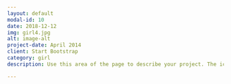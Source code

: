 ```yaml
---
layout: default
modal-id: 10
date: 2018-12-12
img: girl4.jpg
alt: image-alt
project-date: April 2014
client: Start Bootstrap
category: girl
description: Use this area of the page to describe your project. The icon above is part of a free icon set by <a href="https://sellfy.com/p/8Q9P/jV3VZ/">Flat Icons</a>. On their website, you can download their free set with 16 icons, or you can purchase the entire set with 146 icons for only $12!

---
```

